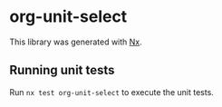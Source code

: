 # org-unit-select

This library was generated with [Nx](https://nx.dev).

## Running unit tests

Run `nx test org-unit-select` to execute the unit tests.
